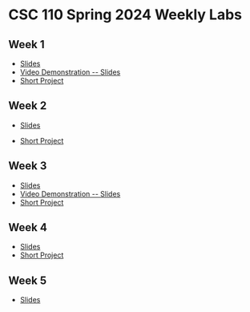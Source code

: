 # CSC 110 Spring 2024 Weekly Labs

## Week 1

-   [Slides](https://adrianapicoral.com/csc-110-lab/week-01/slides.html)
-   <a href="http://www.youtube.com/watch?feature=player_embedded&v=vbuawW6R9kI" target="_blank">Video Demonstration -- Slides</a>
-   [Short Project](https://adrianapicoral.com/csc-110-lab/week-01/short-project.html)



## Week 2

-   [Slides](https://adrianapicoral.com/csc-110-lab/week-02/slides.html)

-   [Short Project](https://adrianapicoral.com/csc-110-lab/week-02/short-project.html)

## Week 3

-   [Slides](https://adrianapicoral.com/csc-110-lab/week-03/slides.html)
-   <a href="https://youtu.be/7Ue7z6_6kao" target="_blank">Video Demonstration -- Slides</a>
-   [Short Project](https://adrianapicoral.com/csc-110-lab/week-03/short-project.html)

## Week 4

-   [Slides](https://adrianapicoral.com/csc-110-lab/week-04/slides.html)
-   [Short Project](https://adrianapicoral.com/csc-110-lab/week-04/short-project.html)


## Week 5

-   [Slides](https://adrianapicoral.com/csc-110-lab/week-05/slides.html)